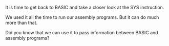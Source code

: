 It is time to get back to BASIC and take a closer look at the SYS instruction.

We used it all the time to run our assembly programs. But it can do much more than that.

Did you know that we can use it to pass information between BASIC and assembly programs?